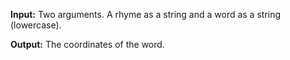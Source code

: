 **Input:** Two arguments. A rhyme as a string and a word as a string (lowercase).

**Output:** The coordinates of the word. 
